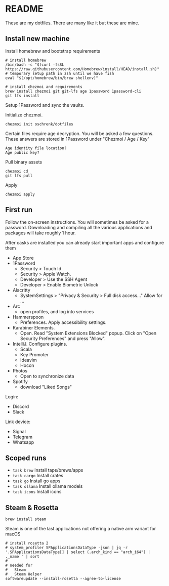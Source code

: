 # README

These are my dotfiles. There are many like it but these are mine.

## Install new machine

Install homebrew and bootstrap requirements

```
# install homebrew
/bin/bash -c "$(curl -fsSL https://raw.githubusercontent.com/Homebrew/install/HEAD/install.sh)"
# temporary setup path in zsh until we have fish
eval "$(/opt/homebrew/bin/brew shellenv)"

# install chezmoi and requirements
brew install chezmoi git git-lfs age 1password 1password-cli
git lfs install

```

Setup 1Password and sync the vaults.

Initialize chezmoi.

```
chezmoi init oschrenk/dotfiles
```

Certain files require age decryption. You will be asked a few questions.
These answers are stored in 1Password under "Chezmoi / Age / Key"

```
Age identity file location?
Age public key?
```

Pull binary assets

```
chezmoi cd
git lfs pull
```

Apply

```
chezmoi apply
```

## First run

Follow the on-screen instructions. You will sometimes be asked for a password.
Downloading and compiling all the various applications and packages will take roughly 1 hour.

After casks are installed you can already start important apps and configure them

- App Store
- 1Password
  - Security > Touch Id
  - Security > Apple Watch.
  - Developer > Use the SSH Agent
  - Developer > Enable Biometric Unlock
- Alacritty
  - SystemSettings > "Privacy & Security > Full disk access..." Allow for ...
- Arc
  - open profiles, and log into services
- Hammerspoon
  - Preferences. Apply accessibility settings.
- Karabiner Elements.
  - Open. Read "System Extensions Blocked" popup. Click on "Open Security Preferences" and press "Allow".
- IntelliJ. Configure plugins.
  - Scala
  - Key Promoter
  - Ideavim
  - Hocon
- Photos
  - Open to synchronize data
- Spotify
  - download "Liked Songs"

Login:

- Discord
- Slack

Link device:

- Signal
- Telegram
- Whatsapp

## Scoped runs

- `task brew` Install taps/brews/apps
- `task cargo` Install crates
- `task go` Install go apps
- `task ollama` Install ollama models
- `task icons` Install icons


## Steam & Rosetta

`brew install steam`

Steam is one of the last applications not offering a native arm variant for macOS

```
# install rosetta 2
# system_profiler SPApplicationsDataType -json | jq -r '.SPApplicationsDataType[] | select (.arch_kind == "arch_i64") | ._name ' | sort
#
# needed for
#   Steam
#   Steam Helper
softwareupdate --install-rosetta --agree-to-license
```
